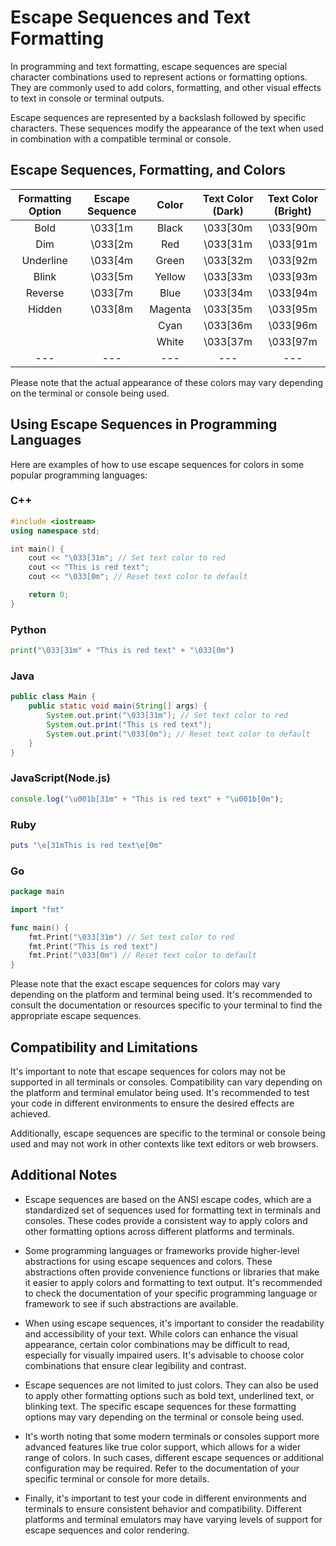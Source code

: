 # Escape Sequences and Text Formatting

In programming and text formatting, escape sequences are special character combinations used to represent actions or formatting options. They are commonly used to add colors, formatting, and other visual effects to text in console or terminal outputs.

Escape sequences are represented by a backslash followed by specific characters. These sequences modify the appearance of the text when used in combination with a compatible terminal or console.

## Escape Sequences, Formatting, and Colors

| **Formatting Option** | Escape Sequence | **Color** | Text Color (Dark) | Text Color (Bright) |
| :-------------------: | :-------------: | :-------: | :---------------: | :-----------------: |
|         Bold          |     \033[1m     |   Black   |     \033[30m      |      \033[90m       |
|          Dim          |     \033[2m     |    Red    |     \033[31m      |      \033[91m       |
|       Underline       |     \033[4m     |   Green   |     \033[32m      |      \033[92m       |
|         Blink         |     \033[5m     |  Yellow   |     \033[33m      |      \033[93m       |
|        Reverse        |     \033[7m     |   Blue    |     \033[34m      |      \033[94m       |
|        Hidden         |     \033[8m     |  Magenta  |     \033[35m      |      \033[95m       |
|                       |                 |   Cyan    |     \033[36m      |      \033[96m       |
|                       |                 |   White   |     \033[37m      |      \033[97m       |
|          ---          |       ---       |    ---    |        ---        |         ---         |

Please note that the actual appearance of these colors may vary depending on the terminal or console being used.

## Using Escape Sequences in Programming Languages

Here are examples of how to use escape sequences for colors in some popular programming languages:

### C++

```cpp
#include <iostream>
using namespace std;

int main() {
    cout << "\033[31m"; // Set text color to red
    cout << "This is red text";
    cout << "\033[0m"; // Reset text color to default

    return 0;
}
```

### Python

```python
print("\033[31m" + "This is red text" + "\033[0m")
```

### Java

```java
public class Main {
    public static void main(String[] args) {
        System.out.print("\033[31m"); // Set text color to red
        System.out.print("This is red text");
        System.out.print("\033[0m"); // Reset text color to default
    }
}
```

### JavaScript(Node.js)

```javascript
console.log("\u001b[31m" + "This is red text" + "\u001b[0m");
```

### Ruby

```ruby
puts "\e[31mThis is red text\e[0m"
```

### Go

```go
package main

import "fmt"

func main() {
    fmt.Print("\033[31m") // Set text color to red
    fmt.Print("This is red text")
    fmt.Print("\033[0m") // Reset text color to default
}
```

Please note that the exact escape sequences for colors may vary depending on the platform and terminal being used. It's recommended to consult the documentation or resources specific to your terminal to find the appropriate escape sequences.

## Compatibility and Limitations

It's important to note that escape sequences for colors may not be supported in all terminals or consoles. Compatibility can vary depending on the platform and terminal emulator being used. It's recommended to test your code in different environments to ensure the desired effects are achieved.

Additionally, escape sequences are specific to the terminal or console being used and may not work in other contexts like text editors or web browsers.

## Additional Notes

- Escape sequences are based on the ANSI escape codes, which are a standardized set of sequences used for formatting text in terminals and consoles. These codes provide a consistent way to apply colors and other formatting options across different platforms and terminals.

- Some programming languages or frameworks provide higher-level abstractions for using escape sequences and colors. These abstractions often provide convenience functions or libraries that make it easier to apply colors and formatting to text output. It's recommended to check the documentation of your specific programming language or framework to see if such abstractions are available.

- When using escape sequences, it's important to consider the readability and accessibility of your text. While colors can enhance the visual appearance, certain color combinations may be difficult to read, especially for visually impaired users. It's advisable to choose color combinations that ensure clear legibility and contrast.

- Escape sequences are not limited to just colors. They can also be used to apply other formatting options such as bold text, underlined text, or blinking text. The specific escape sequences for these formatting options may vary depending on the terminal or console being used.

- It's worth noting that some modern terminals or consoles support more advanced features like true color support, which allows for a wider range of colors. In such cases, different escape sequences or additional configuration may be required. Refer to the documentation of your specific terminal or console for more details.

- Finally, it's important to test your code in different environments and terminals to ensure consistent behavior and compatibility. Different platforms and terminal emulators may have varying levels of support for escape sequences and color rendering.
